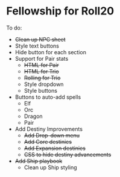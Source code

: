 # Fellowship for Roll20

To do:

* ~~Clean up NPC sheet~~
* Style text buttons
* Hide button for each section
* Support for Pair stats
	* ~~HTML for Pair~~
	* ~~HTML for Trio~~
	* ~~Rolling for Trio~~
	* Style dropdown
	* Style buttons
* Buttons to auto-add spells
	* Elf
	* Orc
	* Dragon
	* Pair
* Add Destiny Improvements
	* ~~Add Drop-down menu~~
	* ~~Add Core destinies~~
	* ~~Add Expansion destinies~~
	* ~~CSS to hide destiny advancements~~
* ~~Add Ship playbook~~
	* Clean up Ship styling